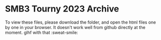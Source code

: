 SMB3 Tourny 2023 Archive
========================

To view these files, please download the folder, and open the html files one by one in your browser. It doesn't work well from github directly at the moment. glhf with that :sweat-smile:
